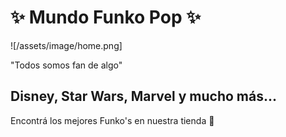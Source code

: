 # ✨ Mundo Funko Pop ✨

![/assets/image/home.png]

"Todos somos fan de algo"



## Disney, Star Wars, Marvel y mucho  más...

Encontrá los mejores Funko's en nuestra tienda 🛒
